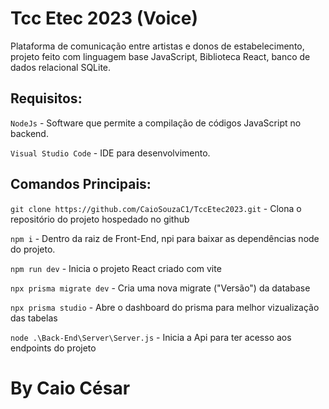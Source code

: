 # Tcc Etec 2023 (Voice)

Plataforma de comunicação entre artistas e donos de estabelecimento, projeto feito com linguagem base JavaScript, Biblioteca React, banco de dados relacional SQLite.

## Requisitos:

`NodeJs` - Software que permite a compilação de códigos JavaScript no backend.

`Visual Studio Code` - IDE para desenvolvimento.

## Comandos Principais:

`git clone https://github.com/CaioSouzaC1/TccEtec2023.git` - Clona o repositório do projeto hospedado no github

`npm i` - Dentro da raiz de Front-End, npi para baixar as dependências node do projeto.

`npm run dev` - Inicia o projeto React criado com vite

`npx prisma migrate dev` - Cria uma nova migrate ("Versão") da database

`npx prisma studio` - Abre o dashboard do prisma para melhor vizualização das tabelas

`node .\Back-End\Server\Server.js` - Inicia a Api para ter acesso aos endpoints do projeto

# By Caio César
